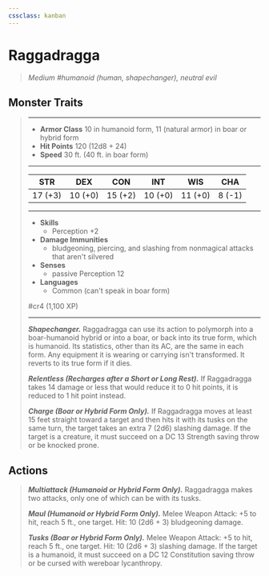 ```yaml
---
cssclass: kanban
---
```


# Raggadragga
>*Medium #humanoid (human, shapechanger), neutral evil*
## Monster Traits
>___
>- **Armor Class** 10 in humanoid form, 11 (natural armor) in boar or hybrid form
>- **Hit Points** 120 (12d8 + 24)
>- **Speed** 30 ft. (40 ft. in boar form)
>___
>|STR|DEX|CON|INT|WIS|CHA|
>|:---:|:---:|:---:|:---:|:---:|:---:|
>|17 (+3)|10 (+0)|15 (+2)|10 (+0)|11 (+0)|8 (-1)|
>___
>- **Skills**
>	 - Perception +2
>- **Damage Immunities**
>	 - bludgeoning, piercing, and slashing from nonmagical attacks that aren't silvered
>- **Senses**
>	 - passive Perception 12
>- **Languages**
>	 - Common (can't speak in boar form)
>
> #cr4 (1,100 XP)
>___
>***Shapechanger.*** Raggadragga can use its action to polymorph into a boar-humanoid hybrid or into a boar, or back into its true form, which is humanoid. Its statistics, other than its AC, are the same in each form. Any equipment it is wearing or carrying isn't transformed. It reverts to its true form if it dies.  
>
>***Relentless (Recharges after a Short or Long Rest).*** If Raggadragga takes 14 damage or less that would reduce it to 0 hit points, it is reduced to 1 hit point instead.  
>
>***Charge (Boar or Hybrid Form Only).*** If Raggadragga moves at least 15 feet straight toward a target and then hits it with its tusks on the same turn, the target takes an extra 7 (2d6) slashing damage. If the target is a creature, it must succeed on a DC 13 Strength saving throw or be knocked prone.  
>
## Actions
>***Multiattack (Humanoid or Hybrid Form Only).*** Raggadragga makes two attacks, only one of which can be with its tusks.  
>
>***Maul (Humanoid or Hybrid Form Only).*** Melee Weapon Attack: +5 to hit, reach 5 ft., one target. Hit: 10 (2d6 + 3) bludgeoning damage.  
>
>***Tusks (Boar or Hybrid Form Only).*** Melee Weapon Attack: +5 to hit, reach 5 ft., one target. Hit: 10 (2d6 + 3) slashing damage. If the target is a humanoid, it must succeed on a DC 12 Constitution saving throw or be cursed with wereboar lycanthropy.
